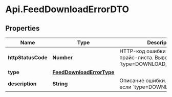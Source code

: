 # Api.FeedDownloadErrorDTO

## Properties

Name | Type | Description | Notes
------------ | ------------- | ------------- | -------------
**httpStatusCode** | **Number** | HTTP-код ошибки индексации прайс-листа. Выводится, если &#x60;type&#x3D;DOWNLOAD_HTTP_ERROR&#x60;.  | [optional] 
**type** | [**FeedDownloadErrorType**](FeedDownloadErrorType.md) |  | [optional] 
**description** | **String** | Описание ошибки. Выводится, если &#x60;type&#x3D;DOWNLOAD_ERROR&#x60;.  | [optional] 


